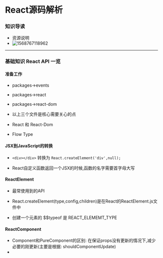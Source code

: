 # React源码解析

### 知识导读

* 资源说明 
* ![1568767118962](C:\Users\Administrator\AppData\Roaming\Typora\typora-user-images\1568767118962.png)

***



### 基础知识 React API 一览

#### 准备工作

* packages->events
* packages->react
* packages->react-dom
* 以上三个文件是核心需要关心的点

* React 和 React-Dom
* Flow Type

#### JSX到JavaScript的转换

* `<div></div>` 转换为 `React.createElement('div',null);`

*  React自定义函数返回一个JSX的时候,函数的名字需要首字母大写

#### ReactElement

* 最常使用到的API

* React.createElement(type,config,children)是在React的ReactElement.js文件中
* 创建一个元素的 $$typeof 是 REACT_ELEMEMT_TYPE

#### ReactComponent

* Component和PureComponent的区别: 在保证props没有更新的情况下,减少必要的刚更新(主要是根据: shouldComponentUpdate)
* 